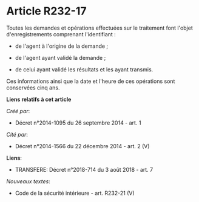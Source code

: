 # Article R232-17

Toutes les demandes et opérations effectuées sur le traitement font l'objet d'enregistrements comprenant l'identifiant : 

- de l'agent à l'origine de la demande ; 

- de l'agent ayant validé la demande ; 

- de celui ayant validé les résultats et les ayant transmis. 

Ces informations ainsi que la date et l'heure de ces opérations sont conservées cinq ans.

**Liens relatifs à cet article**

_Créé par_:

  - Décret n°2014-1095 du 26 septembre 2014 - art. 1

_Cité par_:

  - Décret n°2014-1566 du 22 décembre 2014 - art. 2 (V)

**Liens**:

  - TRANSFERE: Décret n°2018-714 du 3 août 2018 - art. 7

_Nouveaux textes_:

  - Code de la sécurité intérieure - art. R232-21 (V)
